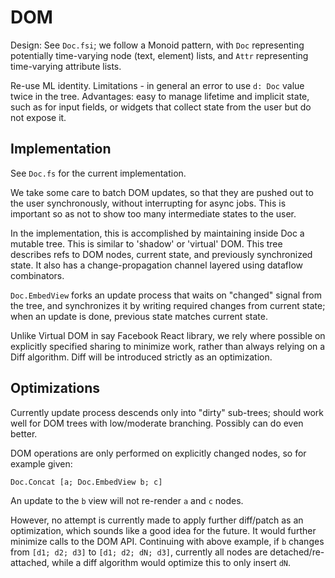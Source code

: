 # DOM

Design: See `Doc.fsi`; we follow a Monoid pattern, with `Doc`
representing potentially time-varying node (text, element) lists, and
`Attr` representing time-varying attribute lists.

Re-use ML identity.  Limitations - in general an error to use `d: Doc`
value twice in the tree.  Advantages: easy to manage lifetime and
implicit state, such as for input fields, or widgets that collect
state from the user but do not expose it.

## Implementation

See `Doc.fs` for the current implementation.

We take some care to batch DOM updates, so that they are pushed out to
the user synchronously, without interrupting for async jobs. This is
important so as not to show too many intermediate states to the user.

In the implementation, this is accomplished by maintaining inside Doc
a mutable tree.  This is similar to 'shadow' or 'virtual' DOM.  This
tree describes refs to DOM nodes, current state, and previously
synchronized state.  It also has a change-propagation channel layered
using dataflow combinators.

`Doc.EmbedView` forks an update process that waits on "changed" signal
from the tree, and synchronizes it by writing required changes from
current state; when an update is done, previous state matches current
state.

Unlike Virtual DOM in say Facebook React library, we rely where
possible on explicitly specified sharing to minimize work, rather than
always relying on a Diff algorithm.  Diff will be introduced strictly
as an optimization.

## Optimizations

Currently update process descends only into "dirty" sub-trees; should
work well for DOM trees with low/moderate branching.  Possibly can do
even better.

DOM operations are only performed on explicitly changed nodes, so for
example given:

    Doc.Concat [a; Doc.EmbedView b; c]

An update to the `b` view will not re-render `a` and `c` nodes.

However, no attempt is currently made to apply further diff/patch as
an optimization, which sounds like a good idea for the future. It
would further minimize calls to the DOM API.  Continuing with above
example, if `b` changes from `[d1; d2; d3]` to `[d1; d2; dN; d3]`,
currently all nodes are detached/re-attached, while a diff algorithm
would optimize this to only insert `dN`.


